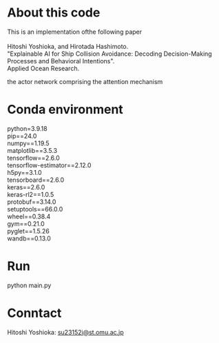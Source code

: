 # About this code
This is an implementation ofthe  following paper<br><br>
Hitoshi Yoshioka, and Hirotada Hashimoto.<br>
"Explainable AI for Ship Collision Avoidance: Decoding Decision-Making Processes and Behavioral Intentions".<br>
Applied Ocean Research.<be>


the actor network comprising the attention mechanism

# Conda environment
python=3.9.18<br>
pip==24.0<br>
numpy==1.19.5<br>
matplotlib==3.5.3<br>
tensorflow==2.6.0<br>
tensorflow-estimator==2.12.0<br>
h5py==3.1.0<br>
tensorboard==2.6.0<br>
keras==2.6.0<br>
keras-rl2==1.0.5<br>
protobuf==3.14.0<br>
setuptools==66.0.0<br>
wheel==0.38.4<br>
gym==0.21.0<br>
pyglet==1.5.26<br>
wandb==0.13.0<br>


# Run
python main.py

# Conntact
Hitoshi Yoshioka: su23152i@st.omu.ac.jp

